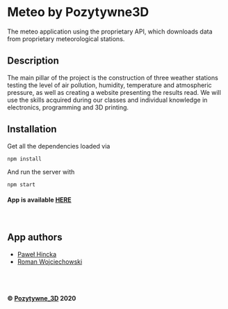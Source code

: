 # Meteo by Pozytywne3D

The meteo application using the proprietary API, which downloads data from proprietary meteorological stations.


## Description

The main pillar of the project is the construction of three weather stations testing the level of air pollution, humidity, temperature and atmospheric pressure, as well as creating a website presenting the results read. We will use the skills acquired during our classes and individual knowledge in electronics, programming and 3D printing.
<br>

## Installation

Get all the dependencies loaded via

```
npm install
```

And run the server with

```
npm start
```
#### App is available [HERE](https://meteo3d.netlify.app/)
<br>

## App authors
- [Paweł Hincka](https://github.com/phincka)
- [Roman Wojciechowski](https://github.com/romanwojciechowski)


<br><br>
#### © [Pozytywne_3D](https://3d.pozytywneinicjatywy.pl/) 2020 